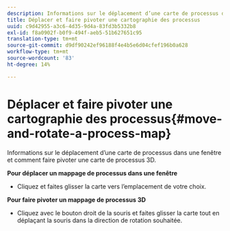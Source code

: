 ```yaml
---
description: Informations sur le déplacement d’une carte de processus dans une fenêtre et comment faire pivoter une carte de processus 3D.
title: Déplacer et faire pivoter une cartographie des processus
uuid: c9d42955-a3c6-4d35-9d4a-83fd3b5332b8
exl-id: f8a0902f-b0f9-494f-aeb5-51b627651c95
translation-type: tm+mt
source-git-commit: d9df90242ef96188f4e4b5e6d04cfef196b0a628
workflow-type: tm+mt
source-wordcount: '83'
ht-degree: 14%

---
```


# Déplacer et faire pivoter une cartographie des processus{#move-and-rotate-a-process-map}

Informations sur le déplacement d’une carte de processus dans une fenêtre et comment faire pivoter une carte de processus 3D.

**Pour déplacer un mappage de processus dans une fenêtre**

* Cliquez et faites glisser la carte vers l’emplacement de votre choix.

**Pour faire pivoter un mappage de processus 3D**

* Cliquez avec le bouton droit de la souris et faites glisser la carte tout en déplaçant la souris dans la direction de rotation souhaitée.
